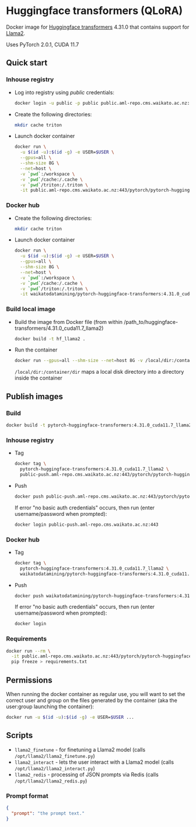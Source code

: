 # Huggingface transformers (QLoRA)

Docker image for [Huggingface transformers](https://github.com/huggingface/transformers) 4.31.0
that contains support for [Llama2](https://www.datacamp.com/tutorial/fine-tuning-llama-2).

Uses PyTorch 2.0.1, CUDA 11.7

## Quick start

### Inhouse registry

* Log into registry using *public* credentials:

  ```bash
  docker login -u public -p public public.aml-repo.cms.waikato.ac.nz:443 
  ```

* Create the following directories:

  ```bash
  mkdir cache triton
  ```

* Launch docker container

  ```bash
  docker run \
    -u $(id -u):$(id -g) -e USER=$USER \
    --gpus=all \
    --shm-size 8G \
    --net=host \
    -v `pwd`:/workspace \
    -v `pwd`/cache:/.cache \
    -v `pwd`/triton:/.triton \
    -it public.aml-repo.cms.waikato.ac.nz:443/pytorch/pytorch-huggingface-transformers:4.31.0_cuda11.7_llama2
  ```

### Docker hub
  
* Create the following directories:

  ```bash
  mkdir cache triton
  ```

* Launch docker container

  ```bash
  docker run \
    -u $(id -u):$(id -g) -e USER=$USER \
    --gpus=all \
    --shm-size 8G \
    --net=host \
    -v `pwd`:/workspace \
    -v `pwd`/cache:/.cache \
    -v `pwd`/triton:/.triton \
    -it waikatodatamining/pytorch-huggingface-transformers:4.31.0_cuda11.7_llama2
  ```

### Build local image

* Build the image from Docker file (from within /path_to/huggingface-transformers/4.31.0_cuda11.7_llama2)

  ```bash
  docker build -t hf_llama2 .
  ```
  
* Run the container

  ```bash
  docker run --gpus=all --shm-size --net=host 8G -v /local/dir:/container/dir -it hf_llama2
  ```
  `/local/dir:/container/dir` maps a local disk directory into a directory inside the container


## Publish images

### Build

```bash
docker build -t pytorch-huggingface-transformers:4.31.0_cuda11.7_llama2 .
```

### Inhouse registry  
  
* Tag

  ```bash
  docker tag \
    pytorch-huggingface-transformers:4.31.0_cuda11.7_llama2 \
    public-push.aml-repo.cms.waikato.ac.nz:443/pytorch/pytorch-huggingface-transformers:4.31.0_cuda11.7_llama2
  ```
  
* Push

  ```bash
  docker push public-push.aml-repo.cms.waikato.ac.nz:443/pytorch/pytorch-huggingface-transformers:4.31.0_cuda11.7_llama2
  ```
  If error "no basic auth credentials" occurs, then run (enter username/password when prompted):
  
  ```bash
  docker login public-push.aml-repo.cms.waikato.ac.nz:443
  ```

### Docker hub  
  
* Tag

  ```bash
  docker tag \
    pytorch-huggingface-transformers:4.31.0_cuda11.7_llama2 \
    waikatodatamining/pytorch-huggingface-transformers:4.31.0_cuda11.7_llama2
  ```
  
* Push

  ```bash
  docker push waikatodatamining/pytorch-huggingface-transformers:4.31.0_cuda11.7_llama2
  ```
  If error "no basic auth credentials" occurs, then run (enter username/password when prompted):
  
  ```bash
  docker login
  ```


### Requirements

```bash
docker run --rm \
  -it public.aml-repo.cms.waikato.ac.nz:443/pytorch/pytorch-huggingface-transformers:4.31.0_cuda11.7_llama2 \
  pip freeze > requirements.txt
```


## Permissions

When running the docker container as regular use, you will want to set the correct
user and group on the files generated by the container (aka the user:group launching
the container):

```bash
docker run -u $(id -u):$(id -g) -e USER=$USER ...
```

## Scripts

* `llama2_finetune` - for finetuning a Llama2 model (calls `/opt/llama2/llama2_finetune.py`)
* `llama2_interact` - lets the user interact with a Llama2 model (calls `/opt/llama2/llama2_interact.py`)
* `llama2_redis` - processing of JSON prompts via Redis (calls `/opt/llama2/llama2_redis.py`)


### Prompt format

```json
{
  "prompt": "the prompt text."
}
```
